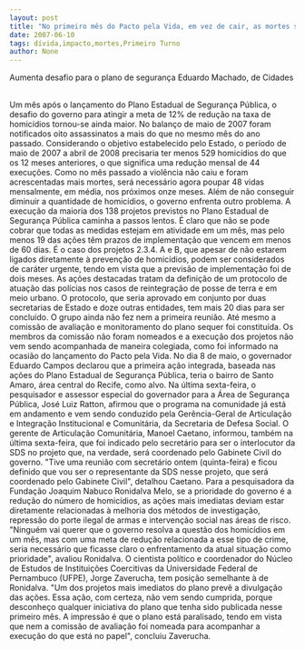 ```yaml
---
layout: post
title: "No primeiro mês do Pacto pela Vida, em vez de cair, as mortes subiram"
date: 2007-06-10
tags: dívida,impacto,mortes,Primeiro Turno
author: None
---
```


Aumenta desafio para o plano de seguran&ccedil;a
Eduardo Machado, de Cidades
&nbsp;

Um m&ecirc;s ap&oacute;s o lan&ccedil;amento do Plano Estadual de Seguran&ccedil;a P&uacute;blica, o desafio do governo para atingir a meta de 12% de redu&ccedil;&atilde;o na taxa de homic&iacute;dios tornou-se ainda maior. No balan&ccedil;o de maio de 2007 foram notificados oito assassinatos a mais do que no mesmo m&ecirc;s do ano passado. Considerando o objetivo estabelecido pelo Estado, o per&iacute;odo de maio de 2007 a abril de 2008 precisaria ter menos 529 homic&iacute;dios do que os 12 meses anteriores, o que significa uma redu&ccedil;&atilde;o mensal de 44 execu&ccedil;&otilde;es. Como no m&ecirc;s passado a viol&ecirc;ncia n&atilde;o caiu e foram acrescentadas mais mortes, ser&aacute; necess&aacute;rio agora poupar 48 vidas mensalmente, em m&eacute;dia, nos pr&oacute;ximos onze meses. 
Al&eacute;m de n&atilde;o conseguir diminuir a quantidade de homic&iacute;dios, o governo enfrenta outro problema. A execu&ccedil;&atilde;o da maioria dos 138 projetos previstos no Plano Estadual de Seguran&ccedil;a P&uacute;blica caminha a passos lentos. &Eacute; claro que n&atilde;o se pode cobrar que todas as medidas estejam em atividade em um m&ecirc;s, mas pelo menos 19 das a&ccedil;&otilde;es t&ecirc;m prazos de implementa&ccedil;&atilde;o que vencem em menos de 60 dias. 
&Eacute; o caso dos projetos 2.3.4. A e B, que apesar de n&atilde;o estarem ligados diretamente &agrave; preven&ccedil;&atilde;o de homic&iacute;dios, podem ser considerados de car&aacute;ter urgente, tendo em vista que a previs&atilde;o de implementa&ccedil;&atilde;o foi de dois meses. As a&ccedil;&otilde;es destacadas tratam da defini&ccedil;&atilde;o de um protocolo de atua&ccedil;&atilde;o das pol&iacute;cias nos casos de reintegra&ccedil;&atilde;o de posse de terra e em meio urbano. O protocolo, que seria aprovado em conjunto por duas secretarias de Estado e doze outras entidades, tem mais 20 dias para ser conclu&iacute;do. O grupo ainda n&atilde;o fez nem a primeira reuni&atilde;o. 
At&eacute; mesmo a comiss&atilde;o de avalia&ccedil;&atilde;o e monitoramento do plano sequer foi constitu&iacute;da. Os membros da comiss&atilde;o n&atilde;o foram nomeados e a execu&ccedil;&atilde;o dos projetos n&atilde;o vem sendo acompanhada de maneira colegiada, como foi informado na ocasi&atilde;o do lan&ccedil;amento do Pacto pela Vida. 
No dia 8 de maio, o governador Eduardo Campos declarou que a primeira a&ccedil;&atilde;o integrada, baseada nas a&ccedil;&otilde;es do Plano Estadual de Seguran&ccedil;a P&uacute;blica, teria o bairro de Santo Amaro, &aacute;rea central do Recife, como alvo. Na &uacute;ltima sexta-feira, o pesquisador e assessor especial do governador para a &Aacute;rea de Seguran&ccedil;a P&uacute;blica, Jos&eacute; Luiz Ratton, afirmou que o programa na comunidade j&aacute; est&aacute; em andamento e vem sendo conduzido pela Ger&ecirc;ncia-Geral de Articula&ccedil;&atilde;o e Integra&ccedil;&atilde;o Institucional e Comunit&aacute;ria, da Secretaria de Defesa Social. 
O gerente de Articula&ccedil;&atilde;o Comunit&aacute;ria, Manoel Caetano, informou, tamb&eacute;m na &uacute;ltima sexta-feira, que foi indicado pelo secret&aacute;rio para ser o interlocutor da SDS no projeto que, na verdade, ser&aacute; coordenado pelo Gabinete Civil do governo. &quot;Tive uma reuni&atilde;o com secret&aacute;rio ontem (quinta-feira) e ficou definido que vou ser o representante da SDS nesse projeto, que ser&aacute; coordenado pelo Gabinete Civil&quot;, detalhou Caetano. 
Para a pesquisadora da Funda&ccedil;&atilde;o Joaquim Nabuco Ronidalva Melo, se a prioridade do governo &eacute; a redu&ccedil;&atilde;o do n&uacute;mero de homic&iacute;dios, as a&ccedil;&otilde;es mais imediatas deviam estar diretamente relacionadas &agrave; melhoria dos m&eacute;todos de investiga&ccedil;&atilde;o, repress&atilde;o do porte ilegal de armas e interven&ccedil;&atilde;o social nas &aacute;reas de risco. &quot;Ningu&eacute;m vai querer que o governo resolva a quest&atilde;o dos homic&iacute;dios em um m&ecirc;s, mas com uma meta de redu&ccedil;&atilde;o relacionada a esse tipo de crime, seria necess&aacute;rio que ficasse claro o enfrentamento da atual situa&ccedil;&atilde;o como prioridade&quot;, avaliou Ronidalva. 
O cientista pol&iacute;tico e coordenador do N&uacute;cleo de Estudos de Institui&ccedil;&otilde;es Coercitivas da Universidade Federal de Pernambuco (UFPE), Jorge Zaverucha, tem posi&ccedil;&atilde;o semelhante &agrave; de Ronidalva. &quot;Um dos projetos mais imediatos do plano prev&ecirc; a divulga&ccedil;&atilde;o das a&ccedil;&otilde;es. Essa a&ccedil;&atilde;o, com certeza, n&atilde;o vem sendo cumprida, porque desconhe&ccedil;o qualquer iniciativa do plano que tenha sido publicada nesse primeiro m&ecirc;s. A impress&atilde;o &eacute; que o plano est&aacute; paralisado, tendo em vista que nem a comiss&atilde;o de avalia&ccedil;&atilde;o foi nomeada para acompanhar a execu&ccedil;&atilde;o do que est&aacute; no papel&quot;, concluiu Zaverucha. 
&nbsp; 